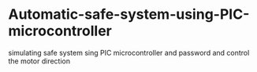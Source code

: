 # Automatic-safe-system-using-PIC-microcontroller
simulating safe system sing PIC microcontroller and password and control the motor direction 
